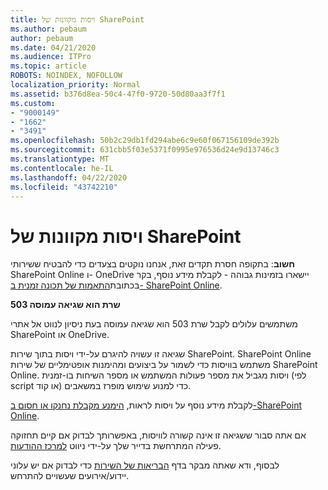 ```yaml
---
title: ויסות מקוונות של SharePoint
ms.author: pebaum
author: pebaum
ms.date: 04/21/2020
ms.audience: ITPro
ms.topic: article
ROBOTS: NOINDEX, NOFOLLOW
localization_priority: Normal
ms.assetid: b376d8ea-50c4-47f0-9720-50d80aa3f7f1
ms.custom:
- "9000149"
- "1662"
- "3491"
ms.openlocfilehash: 50b2c29db1fd294abe6c9e60f067156109de392b
ms.sourcegitcommit: 631cbb5f03e5371f0995e976536d24e9d13746c3
ms.translationtype: MT
ms.contentlocale: he-IL
ms.lasthandoff: 04/22/2020
ms.locfileid: "43742210"
---
```

# <a name="sharepoint-online-throttling"></a>ויסות מקוונות של SharePoint

**חשוב**: בתקופה חסרת תקדים זאת, אנחנו נוקטים בצעדים כדי להבטיח ששירותי SharePoint Online ו- OneDrive יישארו בזמינות גבוהה - לקבלת מידע נוסף, בקר בכתובת[התאמות של תכונה זמנית ב- SharePoint Online](https://aka.ms/ODSPAdjustments).

**503 שרת הוא שגיאה עמוסה**

משתמשים עלולים לקבל שרת 503 הוא שגיאה עמוסה בעת ניסיון לנווט אל אתרי SharePoint או OneDrive. 

שגיאה זו עשויה להיגרם על-ידי ויסות בתוך שירות SharePoint. SharePoint Online משתמש בוויסות כדי לשמור על ביצועים ומהימנות אופטימליים של שירות SharePoint Online. ויסות מגביל את מספר פעולות המשתמש או מספר השיחות בו-זמנית (לפי script או קוד) כדי למנוע שימוש מופרז במשאבים. 

לקבלת מידע נוסף על ויסות לראות, [הימנע מקבלת נחנקו או חסום ב-SharePoint Online](https://docs.microsoft.com/sharepoint/dev/general-development/how-to-avoid-getting-throttled-or-blocked-in-sharepoint-online).

אם אתה סבור ששגיאה זו אינה קשורה לוויסות, באפשרותך לבדוק אם קיים תחזוקה פעילה המתרחשת בדייר שלך על-ידי ניווט [למרכז ההודעות](https://portal.office.com/adminportal/home#/MessageCenter).

 לבסוף, ודא שאתה מבקר בדף [הבריאות של השירות](https://portal.office.com/adminportal/home#/servicehealth) כדי לבדוק אם יש עלוני יידוע/אירועים שעשויים להתרחש.

